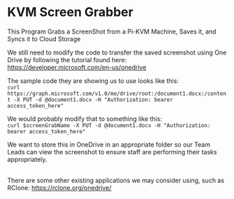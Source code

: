 # KVM Screen Grabber<br>
This Program Grabs a ScreenShot from a Pi-KVM Machine, Saves it, and Syncs it to Cloud Storage<br>

We still need to modify the code to transfer the saved screenshot using One Drive by following the tutorial found here: <br>
https://developer.microsoft.com/en-us/onedrive<br>

The sample code they are showing us to use looks like this:<br>
`curl https://graph.microsoft.com/v1.0/me/drive/root:/document1.docx:/content -X PUT -d @document1.docx -H "Authorization: bearer access_token_here"`<br>

We would probably modify that to something like this:<br>
`curl $screenGrabName -X PUT -d @document1.docx -H "Authorization: bearer access_token_here"`

We want to store this in OneDrive in an appropriate folder so our Team Leads can view the screenshot to ensure staff are performing their tasks appropriately.<br><br>

There are some other existing applications we may consider using, such as RClone: https://rclone.org/onedrive/


 
 
